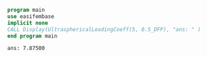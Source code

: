 ```fortran
program main
use easifembase
implicit none
CALL Display(UltrasphericalLeadingCoeff(5, 0.5_DFP), "ans: " )
end program main
```

```txt title="results"
ans: 7.87500
```
